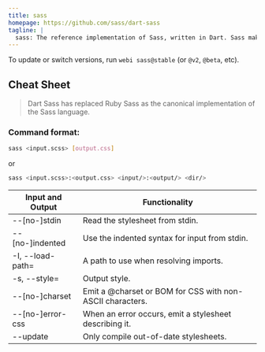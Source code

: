 ```yaml
---
title: sass
homepage: https://github.com/sass/dart-sass
tagline: |
  sass: The reference implementation of Sass, written in Dart. Sass makes CSS fun again.
---
```


To update or switch versions, run `webi sass@stable` (or `@v2`, `@beta`, etc).

## Cheat Sheet

> Dart Sass has replaced Ruby Sass as the canonical implementation of the Sass
> language.

### Command format:

```bash
sass <input.scss> [output.css]
```

or

```bash
sass <input.scss>:<output.css> <input/>:<output/> <dir/>
```

| Input and Output | Functionality                                             |
| ---------------- | --------------------------------------------------------- |
| --[no-]stdin     | Read the stylesheet from stdin.                           |
| --[no-]indented  | Use the indented syntax for input from stdin.             |
| -I, --load-path= | A path to use when resolving imports.                     |
| -s, --style=     | Output style.                                             |
| --[no-]charset   | Emit a @charset or BOM for CSS with non-ASCII characters. |
| --[no-]error-css | When an error occurs, emit a stylesheet describing it.    |
| --update         | Only compile out-of-date stylesheets.                     |
